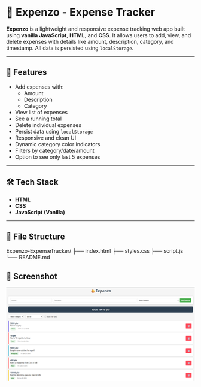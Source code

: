 # 💸 Expenzo - Expense Tracker

**Expenzo** is a lightweight and responsive expense tracking web app built using **vanilla JavaScript**, **HTML**, and **CSS**. It allows users to add, view, and delete expenses with details like amount, description, category, and timestamp. All data is persisted using `localStorage`.

---

## 🚀 Features

- Add expenses with:
  - Amount
  - Description
  - Category
- View list of expenses
- See a running total
- Delete individual expenses
- Persist data using `localStorage`
- Responsive and clean UI
- Dynamic category color indicators
- Filters by category/date/amount
- Option to see only last 5 expenses

---

## 🛠️ Tech Stack

- **HTML**
- **CSS**
- **JavaScript (Vanilla)**

---

## 📂 File Structure
Expenzo-ExpenseTracker/
├── index.html
├── styles.css
├── script.js
└── README.md

## 📸 Screenshot

![Expenzo App Screenshot](./screenshot.png)
